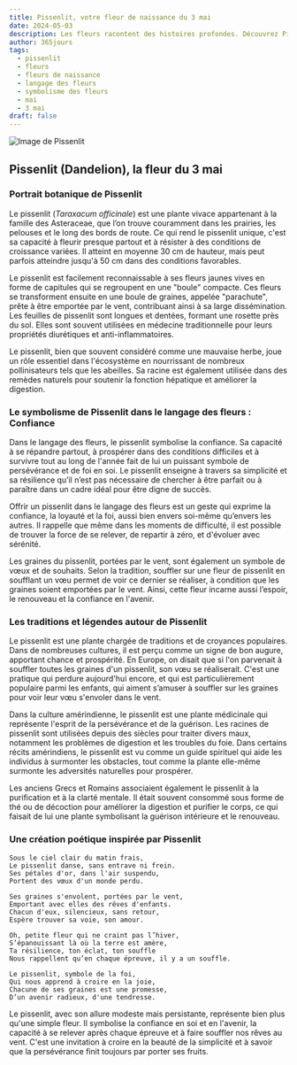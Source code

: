 ```yaml
---
title: Pissenlit, votre fleur de naissance du 3 mai
date: 2024-05-03
description: Les fleurs racontent des histoires profondes. Découvrez Pissenlit, votre fleur de naissance du 3 mai, ses symboles et récits fascinants. Plongez dans sa signification et son langage unique dans l'art floral.
author: 365jours
tags:
  - pissenlit
  - fleurs
  - fleurs de naissance
  - langage des fleurs
  - symbolisme des fleurs
  - mai
  - 3 mai
draft: false
---
```


![Image de Pissenlit](https://cdn.pixabay.com/photo/2023/05/22/14/49/dandelion-8010882_640.jpg#center)


## Pissenlit (Dandelion), la fleur du 3 mai

### Portrait botanique de Pissenlit

Le pissenlit (_Taraxacum officinale_) est une plante vivace appartenant à la famille des Asteraceae, que l’on trouve couramment dans les prairies, les pelouses et le long des bords de route. Ce qui rend le pissenlit unique, c'est sa capacité à fleurir presque partout et à résister à des conditions de croissance variées. Il atteint en moyenne 30 cm de hauteur, mais peut parfois atteindre jusqu'à 50 cm dans des conditions favorables.

Le pissenlit est facilement reconnaissable à ses fleurs jaunes vives en forme de capitules qui se regroupent en une "boule" compacte. Ces fleurs se transforment ensuite en une boule de graines, appelée "parachute", prête à être emportée par le vent, contribuant ainsi à sa large dissémination. Les feuilles de pissenlit sont longues et dentées, formant une rosette près du sol. Elles sont souvent utilisées en médecine traditionnelle pour leurs propriétés diurétiques et anti-inflammatoires.

Le pissenlit, bien que souvent considéré comme une mauvaise herbe, joue un rôle essentiel dans l'écosystème en nourrissant de nombreux pollinisateurs tels que les abeilles. Sa racine est également utilisée dans des remèdes naturels pour soutenir la fonction hépatique et améliorer la digestion.

### Le symbolisme de Pissenlit dans le langage des fleurs : Confiance

Dans le langage des fleurs, le pissenlit symbolise la confiance. Sa capacité à se répandre partout, à prospérer dans des conditions difficiles et à survivre tout au long de l'année fait de lui un puissant symbole de persévérance et de foi en soi. Le pissenlit enseigne à travers sa simplicité et sa résilience qu’il n’est pas nécessaire de chercher à être parfait ou à paraître dans un cadre idéal pour être digne de succès.

Offrir un pissenlit dans le langage des fleurs est un geste qui exprime la confiance, la loyauté et la foi, aussi bien envers soi-même qu’envers les autres. Il rappelle que même dans les moments de difficulté, il est possible de trouver la force de se relever, de repartir à zéro, et d'évoluer avec sérénité.

Les graines du pissenlit, portées par le vent, sont également un symbole de vœux et de souhaits. Selon la tradition, souffler sur une fleur de pissenlit en soufflant un vœu permet de voir ce dernier se réaliser, à condition que les graines soient emportées par le vent. Ainsi, cette fleur incarne aussi l’espoir, le renouveau et la confiance en l'avenir.

### Les traditions et légendes autour de Pissenlit

Le pissenlit est une plante chargée de traditions et de croyances populaires. Dans de nombreuses cultures, il est perçu comme un signe de bon augure, apportant chance et prospérité. En Europe, on disait que si l'on parvenait à souffler toutes les graines d'un pissenlit, son vœu se réaliserait. C'est une pratique qui perdure aujourd'hui encore, et qui est particulièrement populaire parmi les enfants, qui aiment s’amuser à souffler sur les graines pour voir leur vœu s'envoler dans le vent.

Dans la culture amérindienne, le pissenlit est une plante médicinale qui représente l'esprit de la persévérance et de la guérison. Les racines de pissenlit sont utilisées depuis des siècles pour traiter divers maux, notamment les problèmes de digestion et les troubles du foie. Dans certains récits amérindiens, le pissenlit est vu comme un guide spirituel qui aide les individus à surmonter les obstacles, tout comme la plante elle-même surmonte les adversités naturelles pour prospérer.

Les anciens Grecs et Romains associaient également le pissenlit à la purification et à la clarté mentale. Il était souvent consommé sous forme de thé ou de décoction pour améliorer la digestion et purifier le corps, ce qui faisait de lui une plante symbolisant la guérison intérieure et le renouveau.

### Une création poétique inspirée par Pissenlit

```
Sous le ciel clair du matin frais,  
Le pissenlit danse, sans entrave ni frein.  
Ses pétales d'or, dans l'air suspendu,  
Portent des vœux d'un monde perdu.

Ses graines s'envolent, portées par le vent,  
Emportant avec elles des rêves d'enfants.  
Chacun d'eux, silencieux, sans retour,  
Espère trouver sa voie, son amour.

Oh, petite fleur qui ne craint pas l’hiver,  
S’épanouissant là où la terre est amère,  
Ta résilience, ton éclat, ton souffle  
Nous rappellent qu’en chaque épreuve, il y a un souffle.

Le pissenlit, symbole de la foi,  
Qui nous apprend à croire en la joie,  
Chacune de ses graines est une promesse,  
D’un avenir radieux, d'une tendresse.
```

Le pissenlit, avec son allure modeste mais persistante, représente bien plus qu'une simple fleur. Il symbolise la confiance en soi et en l'avenir, la capacité à se relever après chaque épreuve et à faire souffler nos rêves au vent. C'est une invitation à croire en la beauté de la simplicité et à savoir que la persévérance finit toujours par porter ses fruits.

